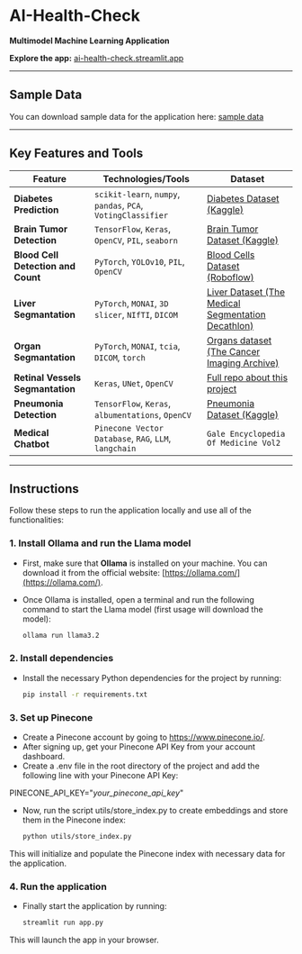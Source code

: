 # AI-Health-Check

**Multimodel Machine Learning Application**

**Explore the app:** [ai-health-check.streamlit.app](https://ai-health-check.streamlit.app/)

---

## Sample Data

You can download sample data for the application here: [sample data](https://github.com/adam-langowski/AI-Health-Check/tree/main/data/sample%20data)

---

## Key Features and Tools

| **Feature**                        | **Technologies/Tools**                                           | **Dataset**                                                                                           |
| ---------------------------------------- | ---------------------------------------------------------------------- | ----------------------------------------------------------------------------------------------------------- |
| **Diabetes Prediction**            | `scikit-learn`, `numpy`, `pandas`, `PCA`, `VotingClassifier` | [Diabetes Dataset (Kaggle)](https://www.kaggle.com/datasets/mathchi/diabetes-data-set)                         |
| **Brain Tumor Detection**          | `TensorFlow`, `Keras`, `OpenCV`, `PIL`, `seaborn`            | [Brain Tumor Dataset (Kaggle)](https://www.kaggle.com/datasets/ahmedhamada0/brain-tumor-detection)             |
| **Blood Cell Detection and Count** | `PyTorch`, `YOLOv10`, `PIL`, `OpenCV`                          | [Blood Cells Dataset (Roboflow)](https://universe.roboflow.com/clg-vtj9f/blood-cell-detection-bsbvn/dataset/4) |
| **Liver Segmantation**             | `PyTorch`, `MONAI`, `3D slicer`, `NIfTI`, `DICOM`            | [Liver Dataset (The Medical Segmentation Decathlon)](http://medicaldecathlon.com/)                             |
| **Organ Segmantation**             | `PyTorch`, `MONAI`, `tcia`, `DICOM`, `torch`                 | [Organs dataset (The Cancer Imaging Archive)](https://www.cancerimagingarchive.net/)                           |
| **Retinal Vessels Segmantation**   | `Keras`, `UNet`, `OpenCV`                                        | [Full repo about this project](https://github.com/adam-langowski/Segmenting-Blood-Vessels-With-CNN/)           |
| **Pneumonia Detection**            | `TensorFlow`, `Keras`, `albumentations`, `OpenCV`              | [Pneumonia Dataset (Kaggle)](https://www.kaggle.com/datasets/paultimothymooney/chest-xray-pneumonia)           |
| **Medical Chatbot**                | `Pinecone Vector Database`, `RAG`, `LLM`, `langchain`          | `Gale Encyclopedia Of Medicine Vol2`                                                                      |

---

## Instructions

Follow these steps to run the application locally and use all of the functionalities:

### 1. Install **Ollama** and run the Llama model

- First, make sure that **Ollama** is installed on your machine. You can download it from the official website: [https://ollama.com/](https://ollama.com/).
- Once Ollama is installed, open a terminal and run the following command to start the Llama model (first usage will download the model):

  ```bash
  ollama run llama3.2
  ```

### 2. Install dependencies

- Install the necessary Python dependencies for the project by running:

  ```bash
  pip install -r requirements.txt
  ```

### 3. Set up Pinecone

- Create a Pinecone account by going to https://www.pinecone.io/.
- After signing up, get your Pinecone API Key from your account dashboard.
- Create a .env file in the root directory of the project and add the following line with your Pinecone API Key:

PINECONE_API_KEY="*your_pinecone_api_key*"

- Now, run the script utils/store_index.py to create embeddings and store them in the Pinecone index:

  ```bash
  python utils/store_index.py
  ```

This will initialize and populate the Pinecone index with necessary data for the application.

### 4. Run the application

- Finally start the application by running:

  ```bash
  streamlit run app.py
  ```

This will launch the app in your browser.
